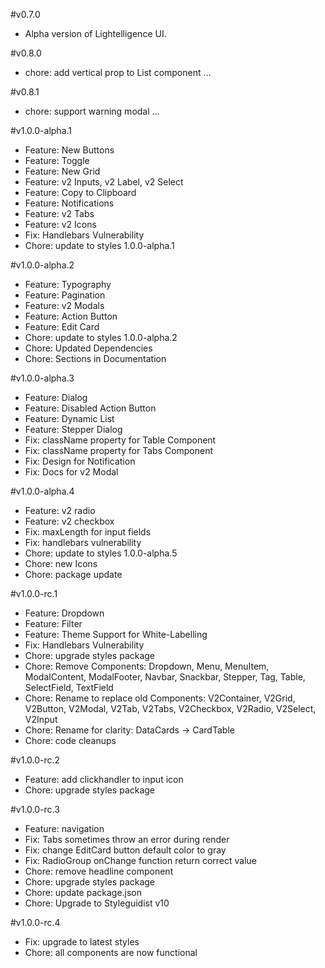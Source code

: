 #v0.7.0
- Alpha version of Lightelligence UI.

#v0.8.0
- chore: add vertical prop to List component …

#v0.8.1
- chore: support warning modal …

#v1.0.0-alpha.1
- Feature: New Buttons
- Feature: Toggle
- Feature: New Grid
- Feature: v2 Inputs, v2 Label, v2 Select
- Feature: Copy to Clipboard
- Feature: Notifications
- Feature: v2 Tabs
- Feature: v2 Icons
- Fix: Handlebars Vulnerability
- Chore: update to styles 1.0.0-alpha.1

#v1.0.0-alpha.2
- Feature: Typography
- Feature: Pagination
- Feature: v2 Modals
- Feature: Action Button
- Feature: Edit Card
- Chore: update to styles 1.0.0-alpha.2
- Chore: Updated Dependencies
- Chore: Sections in Documentation

#v1.0.0-alpha.3
- Feature: Dialog
- Feature: Disabled Action Button
- Feature: Dynamic List
- Feature: Stepper Dialog
- Fix: className property for Table Component
- Fix: className property for Tabs Component
- Fix: Design for Notification
- Fix: Docs for v2 Modal

#v1.0.0-alpha.4
- Feature: v2 radio
- Feature: v2 checkbox
- Fix: maxLength for input fields
- Fix: handlebars vulnerability
- Chore: update to styles 1.0.0-alpha.5
- Chore: new Icons
- Chore: package update

#v1.0.0-rc.1
- Feature: Dropdown
- Feature: Filter
- Feature: Theme Support for White-Labelling
- Fix: Handlebars Vulnerability
- Chore: upgrade styles package
- Chore: Remove Components: Dropdown, Menu, MenuItem, ModalContent, ModalFooter, Navbar, Snackbar, Stepper, Tag, Table, SelectField, TextField
- Chore: Rename to replace old Components: V2Container, V2Grid, V2Button, V2Modal, V2Tab, V2Tabs, V2Checkbox, V2Radio, V2Select, V2Input
- Chore: Rename for clarity: DataCards -> CardTable
- Chore: code cleanups

#v1.0.0-rc.2
- Feature: add clickhandler to input icon
- Chore: upgrade styles package

#v1.0.0-rc.3
- Feature: navigation
- Fix: Tabs sometimes throw an error during render
- Fix: change EditCard button default color to gray
- Fix: RadioGroup onChange function return correct value
- Chore: remove headline component
- Chore: upgrade styles package
- Chore: update package.json
- Chore: Upgrade to Styleguidist v10

#v1.0.0-rc.4
- Fix: upgrade to latest styles
- Chore: all components are now functional
